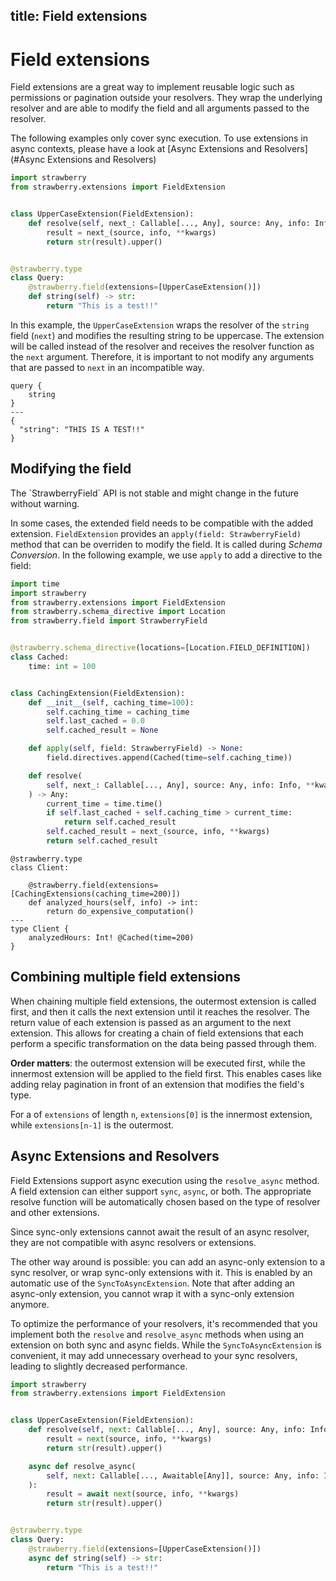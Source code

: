 ## title: Field extensions

# Field extensions

Field extensions are a great way to implement reusable logic such as permissions or
pagination outside your resolvers. They wrap the underlying resolver and are able to
modify the field and all arguments passed to the resolver.

<Note>

The following examples only cover sync execution. To use extensions in async contexts,
please have a look at [Async Extensions and Resolvers](#Async Extensions and Resolvers)

</Note>

```python
import strawberry
from strawberry.extensions import FieldExtension


class UpperCaseExtension(FieldExtension):
    def resolve(self, next_: Callable[..., Any], source: Any, info: Info, **kwargs):
        result = next_(source, info, **kwargs)
        return str(result).upper()


@strawberry.type
class Query:
    @strawberry.field(extensions=[UpperCaseExtension()])
    def string(self) -> str:
        return "This is a test!!"
```

In this example, the `UpperCaseExtension` wraps the resolver of the `string`
field (`next`) and modifies the resulting string to be uppercase.
The extension will be called instead of the resolver and receives
the resolver function as the `next` argument. Therefore, it is important
to not modify any arguments that are passed to `next` in an incompatible way.

```graphql+response
query {
    string
}
---
{
  "string": "THIS IS A TEST!!"
}
```

## Modifying the field

<Warning>
The `StrawberryField` API is not stable and might change in the future without warning.
</Warning>

In some cases, the extended field needs to be compatible with the added extension.
`FieldExtension` provides an `apply(field: StrawberryField)` method that can be
overriden to modify the field. It is called during _Schema Conversion_.
In the following example, we use `apply` to add a directive to the field:

```python
import time
import strawberry
from strawberry.extensions import FieldExtension
from strawberry.schema_directive import Location
from strawberry.field import StrawberryField


@strawberry.schema_directive(locations=[Location.FIELD_DEFINITION])
class Cached:
    time: int = 100


class CachingExtension(FieldExtension):
    def __init__(self, caching_time=100):
        self.caching_time = caching_time
        self.last_cached = 0.0
        self.cached_result = None

    def apply(self, field: StrawberryField) -> None:
        field.directives.append(Cached(time=self.caching_time))

    def resolve(
        self, next_: Callable[..., Any], source: Any, info: Info, **kwargs
    ) -> Any:
        current_time = time.time()
        if self.last_cached + self.caching_time > current_time:
            return self.cached_result
        self.cached_result = next_(source, info, **kwargs)
        return self.cached_result
```

```python+schema
@strawberry.type
class Client:

    @strawberry.field(extensions=[CachingExtensions(caching_time=200)])
    def analyzed_hours(self, info) -> int:
        return do_expensive_computation()
---
type Client {
    analyzedHours: Int! @Cached(time=200)
}
```

## Combining multiple field extensions

When chaining multiple field extensions, the outermost extension is called first,
and then it calls the next extension until it reaches the resolver.
The return value of each extension is passed as an argument to the next extension.
This allows for creating a chain of field extensions that each perform a specific
transformation on the data being passed through them.

<Tip>

**Order matters**: the outermost extension will be executed first, while the innermost
extension will be applied to the field first. This enables cases like
adding relay pagination in front of an extension that modifies the field's type.

For a of `extensions` of length `n`, `extensions[0]` is the innermost extension,
while `extensions[n-1]` is the outermost.

</Tip>

## Async Extensions and Resolvers

Field Extensions support async execution using the `resolve_async` method.
A field extension can either support `sync`, `async`, or both. The appropriate resolve
function will be automatically chosen based on the type of resolver and other
extensions.

Since sync-only extensions cannot await the result of an async resolver,
they are not compatible with async resolvers or extensions.

The other way around is possible: you can add an async-only extension to a sync
resolver, or wrap sync-only extensions with it.
This is enabled by an automatic use of the `SyncToAsyncExtension`. Note that after
adding an async-only extension, you cannot wrap it with a sync-only extension anymore.

<Tip>

To optimize the performance of your resolvers, it's recommended that you implement both
the `resolve` and `resolve_async` methods when using an extension on both sync and async
fields.
While the `SyncToAsyncExtension` is convenient, it may add unnecessary
overhead to your sync resolvers, leading to slightly decreased performance.

</Tip>

```python
import strawberry
from strawberry.extensions import FieldExtension


class UpperCaseExtension(FieldExtension):
    def resolve(self, next: Callable[..., Any], source: Any, info: Info, **kwargs):
        result = next(source, info, **kwargs)
        return str(result).upper()

    async def resolve_async(
        self, next: Callable[..., Awaitable[Any]], source: Any, info: Info, **kwargs
    ):
        result = await next(source, info, **kwargs)
        return str(result).upper()


@strawberry.type
class Query:
    @strawberry.field(extensions=[UpperCaseExtension()])
    async def string(self) -> str:
        return "This is a test!!"
```
